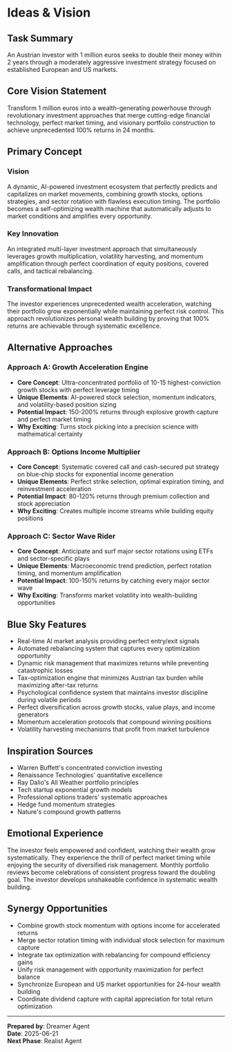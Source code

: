 # Ideas & Vision

## Task Summary
An Austrian investor with 1 million euros seeks to double their money within 2 years through a moderately aggressive investment strategy focused on established European and US markets.

## Core Vision Statement
Transform 1 million euros into a wealth-generating powerhouse through revolutionary investment approaches that merge cutting-edge financial technology, perfect market timing, and visionary portfolio construction to achieve unprecedented 100% returns in 24 months.

## Primary Concept

### Vision
A dynamic, AI-powered investment ecosystem that perfectly predicts and capitalizes on market movements, combining growth stocks, options strategies, and sector rotation with flawless execution timing. The portfolio becomes a self-optimizing wealth machine that automatically adjusts to market conditions and amplifies every opportunity.

### Key Innovation
An integrated multi-layer investment approach that simultaneously leverages growth multiplication, volatility harvesting, and momentum amplification through perfect coordination of equity positions, covered calls, and tactical rebalancing.

### Transformational Impact
The investor experiences unprecedented wealth acceleration, watching their portfolio grow exponentially while maintaining perfect risk control. This approach revolutionizes personal wealth building by proving that 100% returns are achievable through systematic excellence.

## Alternative Approaches

### Approach A: Growth Acceleration Engine
- **Core Concept**: Ultra-concentrated portfolio of 10-15 highest-conviction growth stocks with perfect leverage timing
- **Unique Elements**: AI-powered stock selection, momentum indicators, and volatility-based position sizing
- **Potential Impact**: 150-200% returns through explosive growth capture and perfect market timing
- **Why Exciting**: Turns stock picking into a precision science with mathematical certainty

### Approach B: Options Income Multiplier
- **Core Concept**: Systematic covered call and cash-secured put strategy on blue-chip stocks for exponential income generation
- **Unique Elements**: Perfect strike selection, optimal expiration timing, and reinvestment acceleration
- **Potential Impact**: 80-120% returns through premium collection and stock appreciation
- **Why Exciting**: Creates multiple income streams while building equity positions

### Approach C: Sector Wave Rider
- **Core Concept**: Anticipate and surf major sector rotations using ETFs and sector-specific plays
- **Unique Elements**: Macroeconomic trend prediction, perfect rotation timing, and momentum amplification
- **Potential Impact**: 100-150% returns by catching every major sector wave
- **Why Exciting**: Transforms market volatility into wealth-building opportunities

## Blue Sky Features
- Real-time AI market analysis providing perfect entry/exit signals
- Automated rebalancing system that captures every optimization opportunity
- Dynamic risk management that maximizes returns while preventing catastrophic losses
- Tax-optimization engine that minimizes Austrian tax burden while maximizing after-tax returns
- Psychological confidence system that maintains investor discipline during volatile periods
- Perfect diversification across growth stocks, value plays, and income generators
- Momentum acceleration protocols that compound winning positions
- Volatility harvesting mechanisms that profit from market turbulence

## Inspiration Sources
- Warren Buffett's concentrated conviction investing
- Renaissance Technologies' quantitative excellence
- Ray Dalio's All Weather portfolio principles
- Tech startup exponential growth models
- Professional options traders' systematic approaches
- Hedge fund momentum strategies
- Nature's compound growth patterns

## Emotional Experience
The investor feels empowered and confident, watching their wealth grow systematically. They experience the thrill of perfect market timing while enjoying the security of diversified risk management. Monthly portfolio reviews become celebrations of consistent progress toward the doubling goal. The investor develops unshakeable confidence in systematic wealth building.

## Synergy Opportunities
- Combine growth stock momentum with options income for accelerated returns
- Merge sector rotation timing with individual stock selection for maximum capture
- Integrate tax optimization with rebalancing for compound efficiency gains
- Unify risk management with opportunity maximization for perfect balance
- Synchronize European and US market opportunities for 24-hour wealth building
- Coordinate dividend capture with capital appreciation for total return optimization

---
**Prepared by**: Dreamer Agent  
**Date**: 2025-06-21  
**Next Phase**: Realist Agent